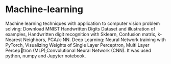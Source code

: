 # Machine-learning
Machine learning techniques with application to
computer vision problem solving: Download MNIST Handwritten Digits Dataset and
illustration of examples, Handwritten digit recognition with Sklearn, Confusion matrix, k-Nearest Neighbors, PCA/k-NN. 
Deep Learning: Neural Network training with PyTorch, Visualizing Weights of Single Layer Perceptron, Multi Layer Perceptron (MLP),Convolutional Neural Network
(CNN). It was used python, numpy and Jupyter notebook.
